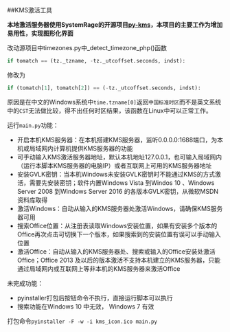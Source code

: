 ##KMS激活工具

**本地激活服务器使用SystemRage的开源项目[py-kms](https://github.com/SystemRage/py-kms)，本项目的主要工作为增加易用性，实现图形化界面**


改动源项目中timezones.py中_detect_timezone_php()函数
```Python
if tomatch == (tz._tzname, -tz._utcoffset.seconds, indst):
```
修改为
```Python
if (tomatch[1], tomatch[2]) == (-tz._utcoffset.seconds, indst):
```
原因是在中文的Windows系统中`time.tzname[0]`返回`中国标准时区`而不是英文系统中的`CST`无法做比较，得不出任何时区结果，该函数在Linux中可以正常工作。



运行`main.py`功能：
- 开启本机KMS服务器：在本机搭建KMS服务器，监听0.0.0.0:1688端口，为本机或局域网内计算机提供KMS服务器的功能
- 可手动输入KMS激活服务器地址，默认本机地址127.0.0.1，也可输入局域网内（运行本脚本KMS服务器的电脑IP）或者互联网上可用的KMS服务器地址
- 安装GVLK密钥：当本机Windows未安装GVLK密钥时不能通过KMS的方式激活，需要先安装密钥；软件内置Windows Vista 到Windos 10 、Windows Server 2008 到Windows Server 2016 的各版本GVLK密钥，从微软MSDN资料库取得
- 激活Windows：自动从输入的KMS服务器处激活Windows，请确保KMS服务器可用
- 搜索Office位置：从注册表读取Windows安装位置，如果有安装多个版本的Office再次点击可切换下一个版本，如果搜索到的安装位置有误可以手动输入位置
- 激活Office：自动从输入的KMS服务器处、搜索或输入的Office安装处激活Office；Office 2013 及以后的版本激活不支持本机建立的KMS服务器，只能通过局域网内或互联网上等非本机的KMS服务器来激活Office

未完成功能：
- pyinstaller打包后按钮命令不执行，直接运行脚本可以执行
- 搜索功能在Windows 10 中无效， Windows 7 有效

打包命令`pyinstaller -F -w -i kms_icon.ico main.py`